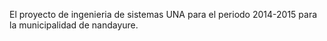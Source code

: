 El proyecto de ingenieria de sistemas UNA para el periodo 2014-2015 para la municipalidad de nandayure.